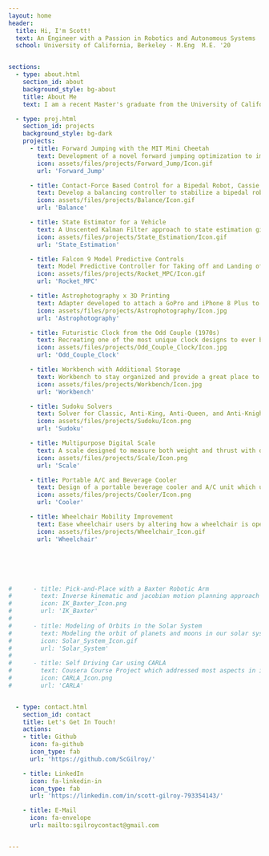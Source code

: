 ```yaml
---
layout: home
header:
  title: Hi, I'm Scott!
  text: An Engineer with a Passion in Robotics and Autonomous Systems
  school: University of California, Berkeley - M.Eng  M.E. '20


sections:
  - type: about.html
    section_id: about
    background_style: bg-about
    title: About Me
    text: I am a recent Master's graduate from the University of California, Berkeley in which I studied Mechanical Engineering and focused on the concentration of Robotics and Controls. I performed my Master's thesis under the supervision of Dr. Koushil Sreenath on Jumping with the MIT Mini Cheetah through an obstacle. Previously I worked as an R&D Engineer at Air Techniques in their dental imaging department which gathered experience with design verification, prototyping, and product improvements. <br> <br> Currently, in my free time, I continue to work towards finishing personal projects and advancing my previous algorithm which was developed for my Master's thesis. I am very passionate about continuing my learning and further refining my skill set.

  - type: proj.html
    section_id: projects
    background_style: bg-dark
    projects:
      - title: Forward Jumping with the MIT Mini Cheetah
        text: Development of a novel forward jumping optimization to improve the MIT Mini Cheetah's jumping capabilities of jumping through obstacles.
        icon: assets/files/projects/Forward_Jump/Icon.gif
        url: 'Forward_Jump'

      - title: Contact-Force Based Control for a Bipedal Robot, Cassie
        text: Develop a balancing controller to stabilize a bipedal robot with additional perturbations.
        icon: assets/files/projects/Balance/Icon.gif
        url: 'Balance'

      - title: State Estimator for a Vehicle
        text: A Unscented Kalman Filter approach to state estimation given sensor data from an IMU and GPS.
        icon: assets/files/projects/State_Estimation/Icon.gif
        url: 'State_Estimation'

      - title: Falcon 9 Model Predictive Controls
        text: Model Predictive Controller for Taking off and Landing of a SpaceX Falcon 9 Rocket.
        icon: assets/files/projects/Rocket_MPC/Icon.gif
        url: 'Rocket_MPC'

      - title: Astrophotography x 3D Printing
        text: Adapter developed to attach a GoPro and iPhone 8 Plus to a telescope for photographing planets and moons.
        icon: assets/files/projects/Astrophotography/Icon.jpg
        url: 'Astrophotography'

      - title: Futuristic Clock from the Odd Couple (1970s)
        text: Recreating one of the most unique clock designs to ever be displayed on television.
        icon: assets/files/projects/Odd_Couple_Clock/Icon.jpg
        url: 'Odd_Couple_Clock'

      - title: Workbench with Additional Storage
        text: Workbench to stay organized and provide a great place to work on hardware-based projects.
        icon: assets/files/projects/Workbench/Icon.jpg
        url: 'Workbench'

      - title: Sudoku Solvers
        text: Solver for Classic, Anti-King, Anti-Queen, and Anti-Knight Sudoku puzzles.
        icon: assets/files/projects/Sudoku/Icon.png
        url: 'Sudoku'

      - title: Multipurpose Digital Scale
        text: A scale designed to measure both weight and thrust with data acquisition.
        icon: assets/files/projects/Scale/Icon.png
        url: 'Scale'

      - title: Portable A/C and Beverage Cooler
        text: Design of a portable beverage cooler and A/C unit which uses ice-water to cool off a small enclosed environment.
        icon: assets/files/projects/Cooler/Icon.png
        url: 'Cooler'

      - title: Wheelchair Mobility Improvement
        text: Ease wheelchair users by altering how a wheelchair is operated.
        icon: assets/files/projects/Wheelchair_Icon.gif
        url: 'Wheelchair'






#      - title: Pick-and-Place with a Baxter Robotic Arm
#        text: Inverse kinematic and jacobian motion planning approach for a pick-and-place problem with a Baxter robotic arm.
#        icon: IK_Baxter_Icon.png
#        url: 'IK_Baxter'
#
#      - title: Modeling of Orbits in the Solar System
#        text: Modeling the orbit of planets and moons in our solar system using two different methods.
#        icon: Solar_System_Icon.gif
#        url: 'Solar_System'
#
#      - title: Self Driving Car using CARLA
#        text: Cousera Course Project which addressed most aspects in implementing a Self Driving Algorithm.
#        icon: CARLA_Icon.png
#        url: 'CARLA'


  - type: contact.html
    section_id: contact
    title: Let's Get In Touch!
    actions:
    - title: Github
      icon: fa-github
      icon_type: fab
      url: 'https://github.com/ScGilroy/'

    - title: LinkedIn
      icon: fa-linkedin-in
      icon_type: fab
      url: 'https://linkedin.com/in/scott-gilroy-793354143/'

    - title: E-Mail
      icon: fa-envelope
      url: mailto:sgilroycontact@gmail.com


---
```

